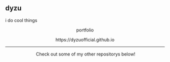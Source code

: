 ## dyzu

i do cool things


<p align="center">
portfolio
</p>
<p align="center">
  
</p>
<p align="center">
https://dyzuofficial.github.io
</p>


_________________
 
 
 
<p align="center">
&nbsp;Check out some of my other repositorys below!
</p>
&nbsp;
